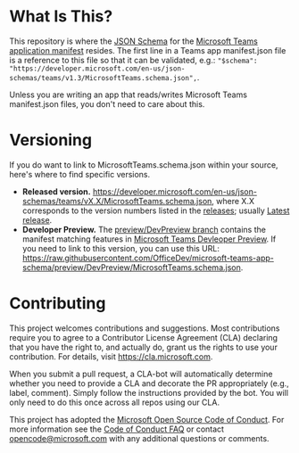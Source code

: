 # What Is This?

This repository is where the [JSON Schema](http://json-schema.org/) for the [Microsoft Teams application manifest](https://docs.microsoft.com/en-us/microsoftteams/platform/resources/schema/manifest-schema) resides. The first line in a Teams app manifest.json file is a reference to this file so that it can be validated, e.g.: `"$schema": "https://developer.microsoft.com/en-us/json-schemas/teams/v1.3/MicrosoftTeams.schema.json",`.

Unless you are writing an app that reads/writes Microsoft Teams manifest.json files, you don't need to care about this.

# Versioning

If you do want to link to MicrosoftTeams.schema.json within your source, here's where to find specific versions.
* **Released version.** https://developer.microsoft.com/en-us/json-schemas/teams/vX.X/MicrosoftTeams.schema.json, where X.X corresponds to 
the version numbers listed in the [releases](https://github.com/OfficeDev/microsoft-teams-app-schema/releases); usually [Latest release](https://github.com/OfficeDev/microsoft-teams-app-schema/releases/latest).
* **Developer Preview.** The [preview/DevPreview branch](https://github.com/OfficeDev/microsoft-teams-app-schema/tree/preview/DevPreview) contains the manifest matching features in [Microsoft Teams Devleoper Preview](https://docs.microsoft.com/en-us/microsoftteams/platform/resources/dev-preview/developer-preview-features). If you need to link to this version, you can use this URL: <https://raw.githubusercontent.com/OfficeDev/microsoft-teams-app-schema/preview/DevPreview/MicrosoftTeams.schema.json>.

# Contributing

This project welcomes contributions and suggestions.  Most contributions require you to agree to a
Contributor License Agreement (CLA) declaring that you have the right to, and actually do, grant us
the rights to use your contribution. For details, visit https://cla.microsoft.com.

When you submit a pull request, a CLA-bot will automatically determine whether you need to provide
a CLA and decorate the PR appropriately (e.g., label, comment). Simply follow the instructions
provided by the bot. You will only need to do this once across all repos using our CLA.

This project has adopted the [Microsoft Open Source Code of Conduct](https://opensource.microsoft.com/codeofconduct/).
For more information see the [Code of Conduct FAQ](https://opensource.microsoft.com/codeofconduct/faq/) or
contact [opencode@microsoft.com](mailto:opencode@microsoft.com) with any additional questions or comments.
